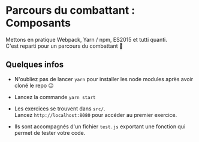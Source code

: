 # Parcours du combattant : Composants

Mettons en pratique Webpack, Yarn / npm, ES2015 et tutti quanti.  
 C'est reparti pour un parcours du combattant :muscle:

## Quelques infos

- N'oubliez pas de lancer `yarn` pour installer les node modules après avoir cloné le repo :wink:

- Lancez la commande `yarn start`

- Les exercices se trouvent dans `src/`.  
  Lancez `http://localhost:8080` pour accéder au premier exercice.

- Ils sont accompagnés d'un fichier `test.js` exportant une fonction
  qui permet de tester votre code.

